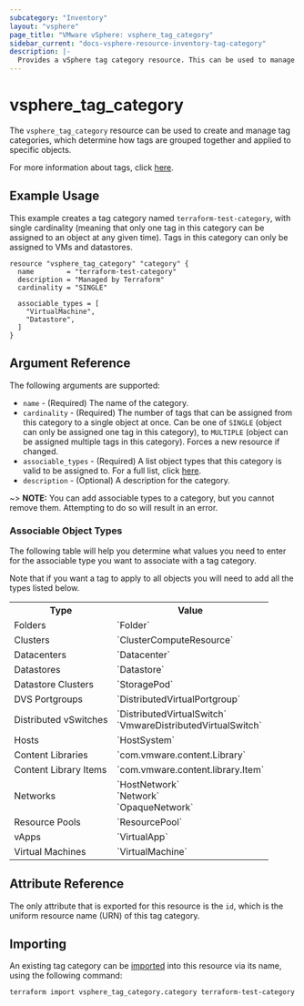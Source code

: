 ```yaml
---
subcategory: "Inventory"
layout: "vsphere"
page_title: "VMware vSphere: vsphere_tag_category"
sidebar_current: "docs-vsphere-resource-inventory-tag-category"
description: |-
  Provides a vSphere tag category resource. This can be used to manage tag categories in vSphere.
---
```


# vsphere_tag_category

The `vsphere_tag_category` resource can be used to create and manage tag
categories, which determine how tags are grouped together and applied to
specific objects.

For more information about tags, click [here][ext-tags-general].

[ext-tags-general]: https://docs.vmware.com/en/VMware-vSphere/8.0/vsphere-vcenter-esxi-management/GUID-E8E854DD-AA97-4E0C-8419-CE84F93C4058.html

## Example Usage

This example creates a tag category named `terraform-test-category`, with
single cardinality (meaning that only one tag in this category can be assigned
to an object at any given time). Tags in this category can only be assigned to
VMs and datastores.

```hcl
resource "vsphere_tag_category" "category" {
  name        = "terraform-test-category"
  description = "Managed by Terraform"
  cardinality = "SINGLE"

  associable_types = [
    "VirtualMachine",
    "Datastore",
  ]
}
```

## Argument Reference

The following arguments are supported:

- `name` - (Required) The name of the category.
- `cardinality` - (Required) The number of tags that can be assigned from this
  category to a single object at once. Can be one of `SINGLE` (object can only
  be assigned one tag in this category), to `MULTIPLE` (object can be assigned
  multiple tags in this category). Forces a new resource if changed.
- `associable_types` - (Required) A list object types that this category is
  valid to be assigned to. For a full list, click
  [here](#associable-object-types).
- `description` - (Optional) A description for the category.

~> **NOTE:** You can add associable types to a category, but you cannot remove
them. Attempting to do so will result in an error.

### Associable Object Types

The following table will help you determine what values you need to enter for
the associable type you want to associate with a tag category.

Note that if you want a tag to apply to all objects you will need to add all the types listed below.

<table>
<tr><th>Type</th><th>Value</th></tr>
<tr><td>Folders</td><td>`Folder`</td></tr>
<tr><td>Clusters</td><td>`ClusterComputeResource`</td></tr>
<tr><td>Datacenters</td><td>`Datacenter`</td></tr>
<tr><td>Datastores</td><td>`Datastore`</td></tr>
<tr><td>Datastore Clusters</td><td>`StoragePod`</td></tr>
<tr><td>DVS Portgroups</td><td>`DistributedVirtualPortgroup`</td></tr>
<tr><td>Distributed vSwitches</td><td>`DistributedVirtualSwitch`<br>`VmwareDistributedVirtualSwitch`</td></tr>
<tr><td>Hosts</td><td>`HostSystem`</td></tr>
<tr><td>Content Libraries</td><td>`com.vmware.content.Library`</td></tr>
<tr><td>Content Library Items</td><td>`com.vmware.content.library.Item`</td></tr>
<tr><td>Networks</td><td>`HostNetwork`<br>`Network`<br>`OpaqueNetwork`</td></tr>
<tr><td>Resource Pools</td><td>`ResourcePool`</td></tr>
<tr><td>vApps</td><td>`VirtualApp`</td></tr>
<tr><td>Virtual Machines</td><td>`VirtualMachine`</td></tr>
</table>

## Attribute Reference

The only attribute that is exported for this resource is the `id`, which is the
uniform resource name (URN) of this tag category.

## Importing

An existing tag category can be [imported][docs-import] into this resource via
its name, using the following command:

[docs-import]: https://www.terraform.io/docs/import/index.html

```
terraform import vsphere_tag_category.category terraform-test-category
```
